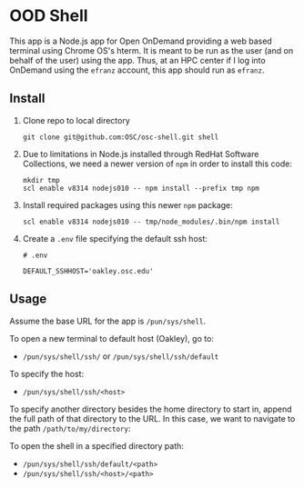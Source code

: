 # OOD Shell

This app is a Node.js app for Open OnDemand providing a web based terminal using Chrome OS's hterm. It is meant to be run as the user (and on behalf of the user) using the app. Thus, at an HPC center if I log into OnDemand using the `efranz` account, this app should run as `efranz`.

## Install

1.  Clone repo to local directory

    ```
    git clone git@github.com:OSC/osc-shell.git shell
    ```

2.  Due to limitations in Node.js installed through RedHat Software Collections,
    we need a newer version of `npm` in order to install this code:

    ```
    mkdir tmp
    scl enable v8314 nodejs010 -- npm install --prefix tmp npm
    ```

3. Install required packages using this newer `npm` package:

    ```
    scl enable v8314 nodejs010 -- tmp/node_modules/.bin/npm install
    ```

4. Create a `.env` file specifying the default ssh host:

    ```
    # .env

    DEFAULT_SSHHOST='oakley.osc.edu'
    ```

## Usage

Assume the base URL for the app is `/pun/sys/shell`.

To open a new terminal to default host (Oakley), go to:

* `/pun/sys/shell/ssh/` or `/pun/sys/shell/ssh/default`

To specify the host:

* `/pun/sys/shell/ssh/<host>`

To specify another directory besides the home directory to start in, append the
full path of that directory to the URL. In this case, we want to navigate to
the path `/path/to/my/directory`:

To open the shell in a specified directory path:

* `/pun/sys/shell/ssh/default/<path>`
* `/pun/sys/shell/ssh/<host>/<path>`
